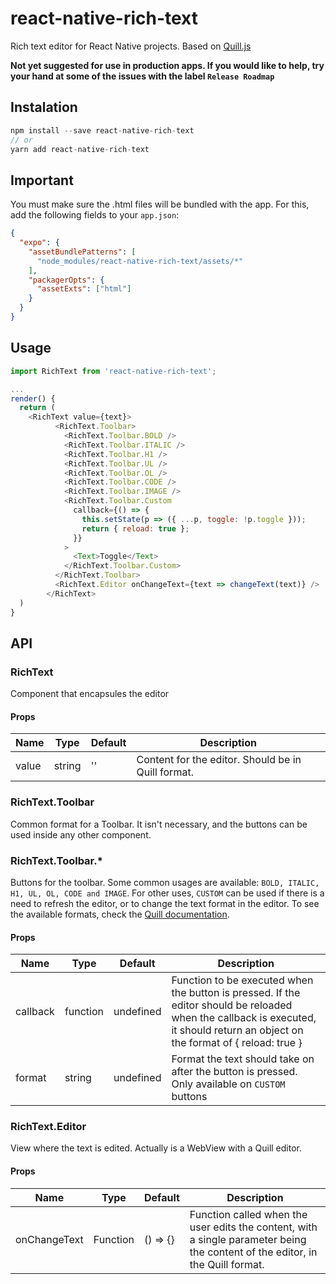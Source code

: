 # react-native-rich-text

Rich text editor for React Native projects. Based on [Quill.js](https://quilljs.com/)

**Not yet suggested for use in production apps. If you would like to help, try your hand at some of the issues with the label `Release Roadmap`**

## Instalation

```js
npm install --save react-native-rich-text
// or
yarn add react-native-rich-text
```

## Important
You must make sure the .html files will be bundled with the app. For this, add the following fields to your `app.json`:
```json
{
  "expo": {
    "assetBundlePatterns": [
      "node_modules/react-native-rich-text/assets/*"
    ],
    "packagerOpts": {
      "assetExts": ["html"]
    }
  }
}
```

## Usage

```js
import RichText from 'react-native-rich-text';

...
render() {
  return (
    <RichText value={text}>
          <RichText.Toolbar>
            <RichText.Toolbar.BOLD />
            <RichText.Toolbar.ITALIC />
            <RichText.Toolbar.H1 />
            <RichText.Toolbar.UL />
            <RichText.Toolbar.OL />
            <RichText.Toolbar.CODE />
            <RichText.Toolbar.IMAGE />
            <RichText.Toolbar.Custom
              callback={() => {
                this.setState(p => ({ ...p, toggle: !p.toggle }));
                return { reload: true };
              }}
            >
              <Text>Toggle</Text>
            </RichText.Toolbar.Custom>
          </RichText.Toolbar>
          <RichText.Editor onChangeText={text => changeText(text)} />
        </RichText>
  )
}
```

## API

### RichText

Component that encapsules the editor

#### Props

| Name  | Type   | Default | Description                                        |
| ----- | ------ | ------- | -------------------------------------------------- |
| value | string | ''      | Content for the editor. Should be in Quill format. |

### RichText.Toolbar

Common format for a Toolbar. It isn't necessary, and the buttons can be used inside any other component.

### RichText.Toolbar.\*

Buttons for the toolbar. Some common usages are available: `BOLD, ITALIC, H1, UL, OL, CODE and IMAGE`. For other uses, `CUSTOM` can be used if there is a need to refresh the editor, or to change the text format in the editor. To see the available formats, check the [Quill documentation](https://quilljs.com/docs/api/).

#### Props

| Name     | Type     | Default   | Description                                                                                                                                                                      |
| -------- | -------- | --------- | -------------------------------------------------------------------------------------------------------------------------------------------------------------------------------- |
| callback | function | undefined | Function to be executed when the button is pressed. If the editor should be reloaded when the callback is executed, it should return an object on the format of { reload: true } |
| format   | string   | undefined | Format the text should take on after the button is pressed. Only available on `CUSTOM` buttons                                                                                   |

### RichText.Editor

View where the text is edited. Actually is a WebView with a Quill editor.

#### Props

| Name         | Type     | Default  | Description                                                                                                                    |
| ------------ | -------- | -------- | ------------------------------------------------------------------------------------------------------------------------------ |
| onChangeText | Function | () => {} | Function called when the user edits the content, with a single parameter being the content of the editor, in the Quill format. |
